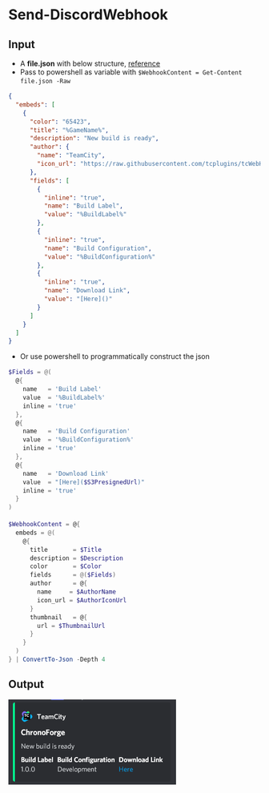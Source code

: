 # Send-DiscordWebhook

## Input

- A **file.json** with below structure, [reference](https://discohook.org/)
- Pass to powershell as variable with `$WebhookContent = Get-Content file.json -Raw`
```json
{
  "embeds": [
    {
      "color": "65423",
      "title": "%GameName%",
      "description": "New build is ready",
      "author": {
        "name": "TeamCity",
        "icon_url": "https://raw.githubusercontent.com/tcplugins/tcWebHooks/master/docs/icons/teamcity-logo-48x48.png"
      },
      "fields": [
        {
          "inline": "true",
          "name": "Build Label",
          "value": "%BuildLabel%"
        },
        {
          "inline": "true",
          "name": "Build Configuration",
          "value": "%BuildConfiguration%"
        },
        {
          "inline": "true",
          "name": "Download Link",
          "value": "[Here]()"
        }
      ]
    }
  ]
}
```

- Or use powershell to programmatically construct the json
```ps1
$Fields = @(
  @{
    name   = 'Build Label'
    value  = '%BuildLabel%'
    inline = 'true'
  },
  @{
    name   = 'Build Configuration'
    value  = '%BuildConfiguration%'
    inline = 'true'
  },
  @{
    name   = 'Download Link'
    value  = "[Here]($S3PresignedUrl)"
    inline = 'true'
  }
)

$WebhookContent = @{
  embeds = @(
    @{
      title       = $Title
      description = $Description
      color       = $Color
      fields      = @($Fields)
      author      = @{
        name     = $AuthorName
        icon_url = $AuthorIconUrl
      }
      thumbnail   = @{
        url = $ThumbnailUrl
      }
    }
  )
} | ConvertTo-Json -Depth 4
```

## Output

![Discord Webhook Notification](image.png)